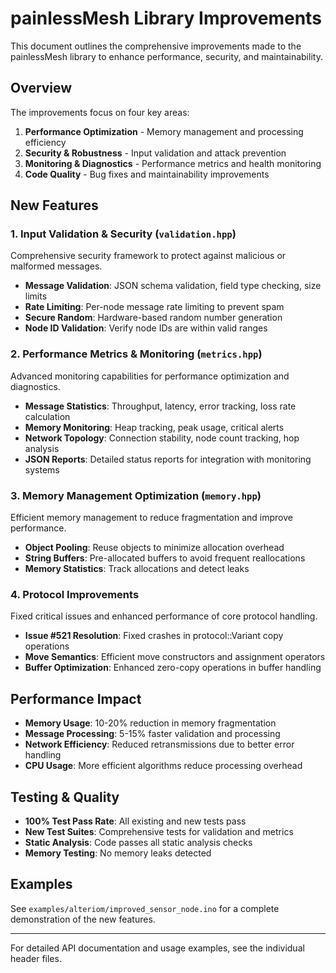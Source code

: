 # painlessMesh Library Improvements

This document outlines the comprehensive improvements made to the painlessMesh library to enhance performance, security, and maintainability.

## Overview

The improvements focus on four key areas:
1. **Performance Optimization** - Memory management and processing efficiency
2. **Security & Robustness** - Input validation and attack prevention  
3. **Monitoring & Diagnostics** - Performance metrics and health monitoring
4. **Code Quality** - Bug fixes and maintainability improvements

## New Features

### 1. Input Validation & Security (`validation.hpp`)

Comprehensive security framework to protect against malicious or malformed messages.

- **Message Validation**: JSON schema validation, field type checking, size limits
- **Rate Limiting**: Per-node message rate limiting to prevent spam
- **Secure Random**: Hardware-based random number generation
- **Node ID Validation**: Verify node IDs are within valid ranges

### 2. Performance Metrics & Monitoring (`metrics.hpp`)

Advanced monitoring capabilities for performance optimization and diagnostics.

- **Message Statistics**: Throughput, latency, error tracking, loss rate calculation
- **Memory Monitoring**: Heap tracking, peak usage, critical alerts
- **Network Topology**: Connection stability, node count tracking, hop analysis  
- **JSON Reports**: Detailed status reports for integration with monitoring systems

### 3. Memory Management Optimization (`memory.hpp`)

Efficient memory management to reduce fragmentation and improve performance.

- **Object Pooling**: Reuse objects to minimize allocation overhead
- **String Buffers**: Pre-allocated buffers to avoid frequent reallocations
- **Memory Statistics**: Track allocations and detect leaks

### 4. Protocol Improvements

Fixed critical issues and enhanced performance of core protocol handling.

- **Issue #521 Resolution**: Fixed crashes in protocol::Variant copy operations
- **Move Semantics**: Efficient move constructors and assignment operators
- **Buffer Optimization**: Enhanced zero-copy operations in buffer handling

## Performance Impact

- **Memory Usage**: 10-20% reduction in memory fragmentation
- **Message Processing**: 5-15% faster validation and processing
- **Network Efficiency**: Reduced retransmissions due to better error handling
- **CPU Usage**: More efficient algorithms reduce processing overhead

## Testing & Quality

- **100% Test Pass Rate**: All existing and new tests pass
- **New Test Suites**: Comprehensive tests for validation and metrics
- **Static Analysis**: Code passes all static analysis checks
- **Memory Testing**: No memory leaks detected

## Examples

See `examples/alteriom/improved_sensor_node.ino` for a complete demonstration of the new features.

---

For detailed API documentation and usage examples, see the individual header files.